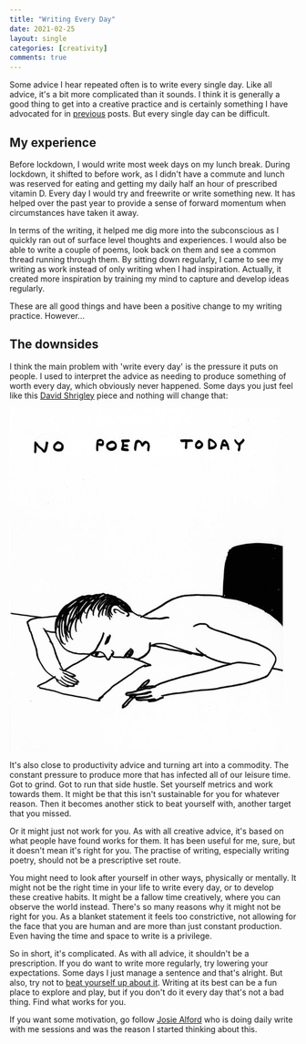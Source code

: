 ```yaml
---
title: "Writing Every Day"
date: 2021-02-25
layout: single
categories: [creativity]
comments: true
---
```


Some advice I hear repeated often is to write every single day. Like all advice, it's a bit more complicated than it sounds. I think it is generally a good thing to get into a creative practice and is certainly something I have advocated for in [previous](/the-importance-of-a-creative-routine/) posts. But every single day can be difficult.

## My experience

Before lockdown, I would write most week days on my lunch break. During lockdown, it shifted to before work, as I didn't have a commute and lunch was reserved for eating and getting my daily half an hour of prescribed vitamin D. Every day I would try and freewrite or write something new. It has helped over the past year to provide a sense of forward momentum when circumstances have taken it away.

In terms of the writing, it helped me dig more into the subconscious as I quickly ran out of surface level thoughts and experiences. I would also be able to write a couple of poems, look back on them and see a common thread running through them. By sitting down regularly, I came to see my writing as work instead of only writing when I had inspiration. Actually, it created more inspiration by training my mind to capture and develop ideas regularly.

These are all good things and have been a positive change to my writing practice. However...

## The downsides

I think the main problem with 'write every day' is the pressure it puts on people. I used to interpret the advice as needing to produce something of worth every day, which obviously never happened. Some days you just feel like this [David Shrigley](http://davidshrigley.com/) piece and nothing will change that:

<img src="/assets/images/articles/2021/nopoemtoday.jpg" class="responsive"><br>

It's also close to productivity advice and turning art into a commodity. The constant pressure to produce more that has infected all of our leisure time. Got to grind. Got to run that side hustle. Set yourself metrics and work towards them. It might be that this isn't sustainable for you for whatever reason. Then it becomes another stick to beat yourself with, another target that you missed.

Or it might just not work for you. As with all creative advice, it's based on what people have found works for them. It has been useful for me, sure, but it doesn't mean it's right for you. The practise of writing, especially writing poetry, should not be a prescriptive set route.

You might need to look after yourself in other ways, physically or mentally. It might not be the right time in your life to write every day, or to develop these creative habits. It might be a fallow time creatively, where you can observe the world instead. There's so many reasons why it might not be right for you. As a blanket statement it feels too constrictive, not allowing for the face that you are human and are more than just constant production. Even having the time and space to write is a privilege.

So in short, it's complicated. As with all advice, it shouldn't be a prescription. If you do want to write more regularly, try lowering your expectations. Some days I just manage a sentence and that's alright. But also, try not to [beat yourself up about it](https://www.davidralphlewis.co.uk/not-writing-enough/). Writing at its best can be a fun place to explore and play, but if you don't do it every day that's not a bad thing. Find what works for you.

If you want some motivation, go follow [Josie Alford](https://www.instagram.com/josiealfordpoet/?hl=en) who is doing daily write with me sessions and was the reason I started thinking about this.
